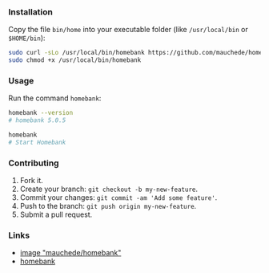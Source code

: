 ### Installation

Copy the file `bin/home` into your executable folder (like `/usr/local/bin` or `$HOME/bin`):

```bash
sudo curl -sLo /usr/local/bin/homebank https://github.com/mauchede/homebank/raw/master/bin/homebank
sudo chmod +x /usr/local/bin/homebank
```

### Usage

Run the command `homebank`:

```bash
homebank --version
# homebank 5.0.5

homebank
# Start Homebank
```

### Contributing

1. Fork it.
2. Create your branch: `git checkout -b my-new-feature`.
3. Commit your changes: `git commit -am 'Add some feature'`.
4. Push to the branch: `git push origin my-new-feature`.
5. Submit a pull request.

### Links

* [image "mauchede/homebank"](https://hub.docker.com/r/mauchede/homebank/)
* [homebank](http://homebank.free.fr/)
